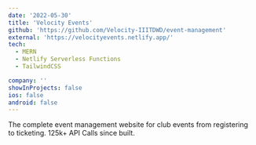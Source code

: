 ```yaml
---
date: '2022-05-30'
title: 'Velocity Events'
github: 'https://github.com/Velocity-IIITDWD/event-management'
external: 'https://velocityevents.netlify.app/'
tech:
  - MERN
  - Netlify Serverless Functions
  - TailwindCSS

company: ''
showInProjects: false
ios: false
android: false
---
```


The complete event management website for club events from registering to ticketing. 125k+ API Calls since built.
